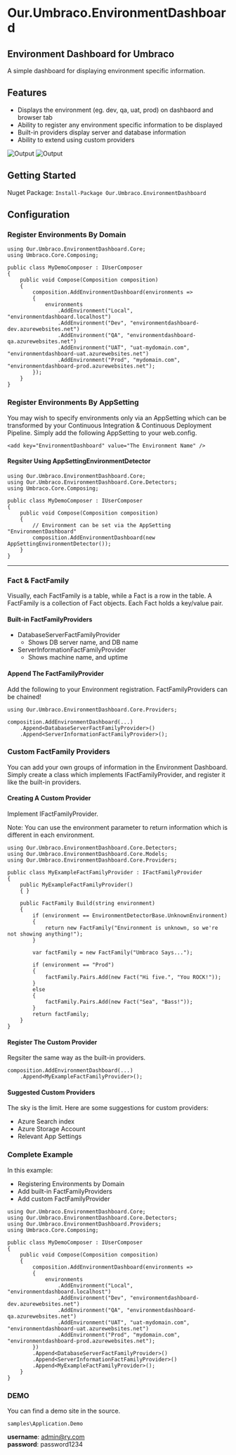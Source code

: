 # Our.Umbraco.EnvironmentDashboard
## Environment Dashboard for Umbraco ##
A simple dashboard for displaying environment specific information.

## Features
- Displays the environment (eg. dev, qa, uat, prod) on dashbaord and browser tab
- Ability to register any environment specific information to be displayed
- Built-in providers display server and database information 
- Ability to extend using custom providers


![Output](https://raw.githubusercontent.com/rydigital/Our.Umbraco.EnvironmentDashboard/master/assets/dashboard.png)
![Output](https://raw.githubusercontent.com/rydigital/Our.Umbraco.EnvironmentDashboard/master/assets/browsertab.png)



## Getting Started ##
Nuget Package: ` Install-Package Our.Umbraco.EnvironmentDashboard `

## Configuration ##
### Register Environments By Domain ###
```
using Our.Umbraco.EnvironmentDashboard.Core;
using Umbraco.Core.Composing;

public class MyDemoComposer : IUserComposer
{
	public void Compose(Composition composition)
	{
		composition.AddEnvironmentDashboard(environments =>
		{
			environments
				.AddEnvironment("Local", "environmentdashboard.localhost")
				.AddEnvironment("Dev", "environmentdashboard-dev.azurewebsites.net")
				.AddEnvironment("QA", "environmentdashboard-qa.azurewebsites.net")
				.AddEnvironment("UAT", "uat-mydomain.com", "environmentdashboard-uat.azurewebsites.net")
				.AddEnvironment("Prod", "mydomain.com", "environmentdashboard-prod.azurewebsites.net");
		});
	}
}
```


### Register Environments By AppSetting ###
You may wish to specify environments only via an AppSetting which can be transformed by your Continuous Integration & Continuous Deployment Pipeline. Simply add the following AppSetting to your web.config.
```
<add key="EnvironmentDashboard" value="The Environment Name" />
```

#### Regsiter Using AppSettingEnvironmentDetector ####
```
using Our.Umbraco.EnvironmentDashboard.Core;
using Our.Umbraco.EnvironmentDashboard.Core.Detectors;
using Umbraco.Core.Composing;

public class MyDemoComposer : IUserComposer
{
	public void Compose(Composition composition)
	{
		// Environment can be set via the AppSetting "EnvironmentDashboard"
		composition.AddEnvironmentDashboard(new AppSettingEnvironmentDetector());
	}
}
```

---

### Fact & FactFamily ###
Visually, each FactFamily is a table, while a Fact is a row in the table. A FactFamily is a collection of Fact objects. Each Fact holds a key/value pair.

#### Built-in FactFamilyProviders ####
- DatabaseServerFactFamilyProvider
  * Shows DB server name, and DB name
- ServerInformationFactFamilyProvider
  * Shows machine name, and uptime


#### Append The FactFamilyProvider ####
Add the following to your Environment registration. FactFamilyProviders can be chained!
```
using Our.Umbraco.EnvironmentDashboard.Core.Providers;
```

```
composition.AddEnvironmentDashboard(...)
	.Append<DatabaseServerFactFamilyProvider>()
	.Append<ServerInformationFactFamilyProvider>();
```




### Custom FactFamily Providers ###
You can add your own groups of information in the Environment Dashboard. Simply create a class which implements IFactFamilyProvider, and register it like the built-in providers.

#### Creating A Custom Provider #### 
Implement IFactFamilyProvider. 

Note: You can use the environment parameter to return information which is different in each environment.

```
using Our.Umbraco.EnvironmentDashboard.Core.Detectors;
using Our.Umbraco.EnvironmentDashboard.Core.Models;
using Our.Umbraco.EnvironmentDashboard.Core.Providers;

public class MyExampleFactFamilyProvider : IFactFamilyProvider
{
	public MyExampleFactFamilyProvider() 
	{ }

	public FactFamily Build(string environment)
	{
		if (environment == EnvironmentDetectorBase.UnknownEnvironment)
		{
			return new FactFamily("Environment is unknown, so we're not showing anything!");
		}

		var factFamily = new FactFamily("Umbraco Says...");

		if (environment == "Prod")
		{
			factFamily.Pairs.Add(new Fact("Hi five.", "You ROCK!"));
		}
		else
		{
			factFamily.Pairs.Add(new Fact("Sea", "Bass!"));
		}
		return factFamily;
	}
}
```


#### Register The Custom Provider #### 
Regsiter the same way as the built-in providers.
```
composition.AddEnvironmentDashboard(...)
	.Append<MyExampleFactFamilyProvider>();
```


#### Suggested Custom Providers #### 
The sky is the limit. Here are some suggestions for custom providers:
- Azure Search index
- Azure Storage Account
- Relevant App Settings




### Complete Example ###
In this example:
- Registering Environments by Domain
- Add built-in FactFamilyProviders
- Add custom FactFamilyProvider 

```
using Our.Umbraco.EnvironmentDashboard.Core;
using Our.Umbraco.EnvironmentDashboard.Core.Detectors;
using Our.Umbraco.EnvironmentDashboard.Providers;
using Umbraco.Core.Composing;

public class MyDemoComposer : IUserComposer
{
	public void Compose(Composition composition)
	{
		composition.AddEnvironmentDashboard(environments =>
		{
			environments
				.AddEnvironment("Local", "environmentdashboard.localhost")
				.AddEnvironment("Dev", "environmentdashboard-dev.azurewebsites.net")
				.AddEnvironment("QA", "environmentdashboard-qa.azurewebsites.net")
				.AddEnvironment("UAT", "uat-mydomain.com", "environmentdashboard-uat.azurewebsites.net")
				.AddEnvironment("Prod", "mydomain.com", "environmentdashboard-prod.azurewebsites.net");
		})
		.Append<DatabaseServerFactFamilyProvider>()
		.Append<ServerInformationFactFamilyProvider>()
		.Append<MyExampleFactFamilyProvider>();
	}
}
```



### DEMO ###

You can find a demo site in the source.

`samples\Application.Demo`

**username**: admin@ry.com  
**password**: password1234











